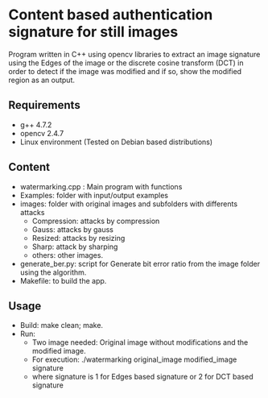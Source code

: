 Content based authentication signature for still images
=======================================================

Program written in C++ using opencv libraries to extract an image signature 
using the Edges of the image or the discrete cosine transform (DCT) in order to 
detect if the image was modified and if so, show the modified region as an output.


Requirements
------------

* g++ 4.7.2
* opencv 2.4.7
* Linux environment (Tested on Debian based distributions)


Content
-------

* watermarking.cpp : Main program with functions
* Examples: folder with input/output examples
* images: folder with original images and subfolders with differents attacks
  * Compression: attacks by compression
  * Gauss: attacks by gauss 
  * Resized: attacks by resizing
  * Sharp: attack by sharping
  * others: other images.
* generate_ber.py: script for Generate bit error ratio from the image folder using the algorithm.
* Makefile: to build the app.

Usage
-----

* Build: make clean; make.
* Run:
	* Two image needed: Original image without modifications and the modified image.
	* For execution: ./watermarking original_image modified_image signature 
    * where signature is 1 for Edges based signature or 2 for DCT based signature 
